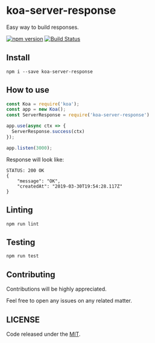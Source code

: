 # koa-server-response

Easy way to build responses.

[![npm version](https://badge.fury.io/js/koa-server-response.svg)](https://badge.fury.io/js/koa-server-response) [![Build Status](https://travis-ci.org/bertolo1988/koa-server-response.svg?branch=master)](https://travis-ci.org/bertolo1988/koa-server-response)

## Install

`npm i --save koa-server-response`

## How to use

```javascript
const Koa = require('koa');
const app = new Koa();
const ServerResponse = require('koa-server-response')

app.use(async ctx => {
  ServerResponse.success(ctx)
});

app.listen(3000);
```

Response will look like:

```
STATUS: 200 OK
{
    "message": "OK",
    "createdAt": "2019-03-30T19:54:28.117Z"
}
```

## Linting

`npm run lint`

## Testing

`npm run test`

## Contributing

Contributions will be highly appreciated.

Feel free to open any issues on any related matter.

## LICENSE

Code released under the [MIT](./LICENSE).
